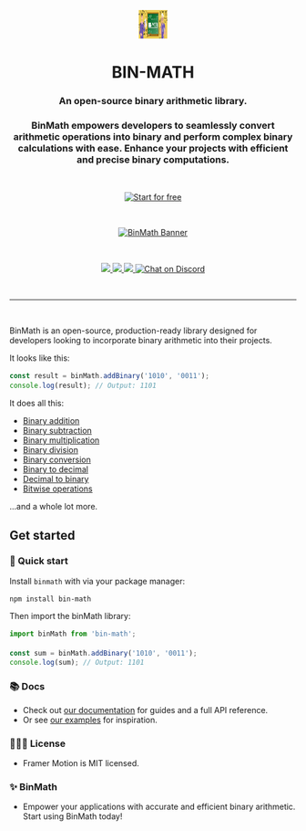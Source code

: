 <p align="center"> <img src="https://github.com/RMCV-Rajapaksha/BinMath/blob/main/images/banner.png" width="50" height="50" alt="BinMath Icon" /> </p> <h1 align="center">BIN-MATH</h1> 
<h3 align="center"> An open-source binary arithmetic library. </h3> 
<h3 align="center"> BinMath empowers developers to seamlessly convert arithmetic operations into binary and perform complex binary calculations with ease. Enhance your projects with efficient and precise binary computations. </h3> <br/> 
<p align="center"> <a href="https://github.com/RMCV-Rajapaksha/BinMath"> <img src="https://example.com/images/start.png" width="140" alt="Start for free" /> </a> </p> <br/> 
<p align="center"> <a href="https://github.com/RMCV-Rajapaksha/BinMath">
 <img src="https://example.com/images/banner-large.png" width="1000" alt="BinMath Banner" /> 
 </a> </p> <br> 
 <p align="center"> 
 <a href="https://www.npmjs.com/package/binmath" target="_blank"> 
 <img src="https://img.shields.io/npm/v/binmath.svg?style=flat-square" />
  </a> <a href="https://www.npmjs.com/package/binmath" target="_blank"> 
  <img src="https://img.shields.io/npm/dm/binmath.svg?style=flat-square" /> </a> 
  <a href="https://twitter.com/binmath" target="_blank"> 
  <img src="https://img.shields.io/twitter/follow/binmath.svg?style=social&label=Follow" /> </a>
  <a href="https://discord.gg/binmath" target="_blank"> 
  <img src="https://img.shields.io/discord/123456789.svg?logo=discord&logoColor=white" alt="Chat on Discord"> </a> </p> <br> <hr> <br>

BinMath is an open-source, production-ready library designed for developers looking to incorporate 
binary arithmetic into their projects.

It looks like this:
```jsx
const result = binMath.addBinary('1010', '0011');
console.log(result); // Output: 1101

```

It does all this:

-   [Binary addition](https://www.framer.com/docs/transition/#spring?utm_source=motion-readme-docs)
-   [Binary subtraction](https://www.framer.com/docs/animation/##keyframes?utm_source=motion-readme-docs)
-   [Binary multiplication](https://www.framer.com/docs/layout-animations/?utm_source=motion-readme-docs)
-   [Binary division](https://www.framer.com/docs/layout-animations/#shared-layout-animations?utm_source=motion-readme-docs)
-   [Binary conversion](https://www.framer.com/docs/gestures/?utm_source=motion-readme-docs)
-   [Binary to decimal](https://www.framer.com/docs/scroll-animations?utm_source=motion-readme-docs)
-   [Decimal to binary](https://www.framer.com/docs/component/###svg-line-drawing?utm_source=motion-readme-docs)
-   [Bitwise operations](https://www.framer.com/docs/animate-presence/?utm_source=motion-readme-docs)

...and a whole lot more.

## Get started

### 🐇 Quick start

Install `binmath` with via your package manager:

```
npm install bin-math
```

Then import the binMath library:

```jsx
import binMath from 'bin-math';

const sum = binMath.addBinary('1010', '0011');
console.log(sum); // Output: 1101

```

### 📚 Docs

-   Check out [our documentation](https://www.framer.com/docs/?utm_source=motion-readme-docs) for guides and a full API reference.
-   Or see [our examples](https://www.framer.com/docs/examples/?utm_source=motion-readme-docs) for inspiration.


### 👩🏻‍⚖️ License

-   Framer Motion is MIT licensed.

### ✨ BinMath

-  Empower your applications with accurate and efficient binary arithmetic. Start using BinMath today!
